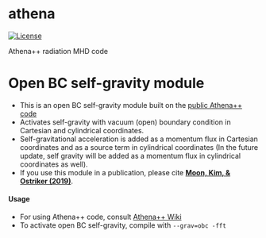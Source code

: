 athena
======
[![License](https://img.shields.io/badge/License-BSD%203--Clause-blue.svg)](https://opensource.org/licenses/BSD-3-Clause)

Athena++ radiation MHD code

Open BC self-gravity module
======
* This is an open BC self-gravity module built on the [public Athena++ code](https://github.com/PrincetonUniversity/athena-public-version)
* Activates self-gravity with vacuum (open) boundary condition in Cartesian and cylindrical coordinates.
* Self-gravitational acceleration is added as a momentum flux in Cartesian coordinates and as a source term in cylindrical coordinates (In the future update, self gravity will be added as a momentum flux in cylindrical coordinates as well).
* If you use this module in a publication, please cite **[Moon, Kim, & Ostriker (2019)](http://adsabs.harvard.edu/abs/2019ApJS..241...24M)**.

#### Usage
* For using Athena++ code, consult [Athena++ Wiki](https://github.com/PrincetonUniversity/athena-public-version/wiki)
* To activate open BC self-gravity, compile with `--grav=obc -fft`
